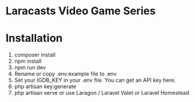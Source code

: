 # Laracasts Video Game Series

# Installation

1. composer install
2. npm install
3. npm run dev
4. Rename or copy .env.example file to .env
5. Set your IGDB_KEY in your .env file. You can get an API key here.
6. php artisan key:generate
7. php artisan serve or use Laragon / Laravel Valet or Laravel Homestead

